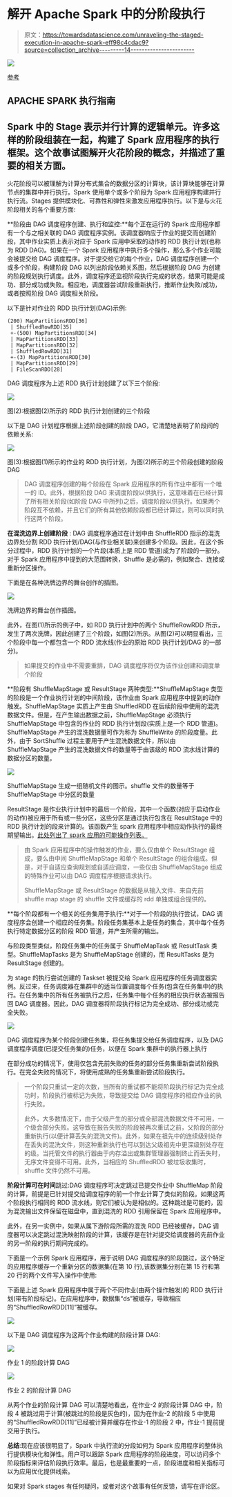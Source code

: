 # 解开 Apache Spark 中的分阶段执行

> 原文：<https://towardsdatascience.com/unraveling-the-staged-execution-in-apache-spark-eff98c4cdac9?source=collection_archive---------14----------------------->

![](img/997920d2ef484a0c24a3a852dc76cbb2.png)

[参考](https://pixabay.com/images/)

## APACHE SPARK 执行指南

## Spark 中的 Stage 表示并行计算的逻辑单元。许多这样的阶段组装在一起，构建了 Spark 应用程序的执行框架。这个故事试图解开火花阶段的概念，并描述了重要的相关方面。

火花阶段可以被理解为计算分布式集合的数据分区的计算块，该计算块能够在计算节点的集群中并行执行。Spark 使用单个或多个阶段为 Spark 应用程序构建并行执行流。Stages 提供模块化、可靠性和弹性来激发应用程序执行。以下是与火花阶段相关的各个重要方面:

**阶段由 DAG 调度程序创建、执行和监控:**每个正在运行的 Spark 应用程序都有一个与之相关联的 DAG 调度程序实例。该调度器响应于作业的提交而创建阶段，其中作业实质上表示对应于 Spark 应用中采取的动作的 RDD 执行计划(也称为 RDD DAG)。如果在一个 Spark 应用程序中执行多个操作，那么多个作业可能会被提交给 DAG 调度程序。对于提交给它的每个作业，DAG 调度程序创建一个或多个阶段，构建阶段 DAG 以列出阶段依赖关系图，然后根据阶段 DAG 为创建的阶段规划执行调度。此外，调度程序还监视阶段执行完成的状态，结果可能是成功、部分成功或失败。相应地，调度器尝试阶段重新执行，推断作业失败/成功，或者按照阶段 DAG 调度相关阶段。

以下是针对作业的 RDD 执行计划(DAG)示例:

```
(200) MapPartitionsRDD[36] 
 | ShuffledRowRDD[35] 
 +-(500) MapPartitionsRDD[34] 
 | MapPartitionsRDD[33] 
 | MapPartitionsRDD[32] 
 | ShuffledRowRDD[31] 
 +-(3) MapPartitionsRDD[30] 
 | MapPartitionsRDD[29] 
 | FileScanRDD[28]
```

DAG 调度程序为上述 RDD 执行计划创建了以下三个阶段:

![](img/daf7c50580feb39ae00c39ff9f50a392.png)

图(2):根据图(2)所示的 RDD 执行计划创建的三个阶段

以下是 DAG 计划程序根据上述阶段创建的阶段 DAG，它清楚地表明了阶段间的依赖关系:

![](img/83a4d7a41811fbc799b49a20db862599.png)

图(3):根据图(1)所示的作业的 RDD 执行计划，为图(2)所示的三个阶段创建的阶段 DAG

> DAG 调度程序创建的每个阶段在 Spark 应用程序的所有作业中都有一个唯一的 ID。此外，根据阶段 DAG 来调度阶段以供执行，这意味着在已经计算了所有相关阶段(如阶段 DAG 中所列)之后，调度阶段以供执行。如果两个阶段互不依赖，并且它们的所有其他依赖阶段都已经计算过，则可以同时执行这两个阶段。

**在混洗边界上创建阶段** : DAG 调度程序通过在计划中由 ShuffleRDD 指示的混洗边界处分割 RDD 执行计划/DAG(与作业相关联)来创建多个阶段。因此，在这个拆分过程中，RDD 执行计划的一个片段(本质上是 RDD 管道)成为了阶段的一部分。对于 Spark 应用程序中提到的大范围转换，Shuffle 是必需的，例如聚合、连接或重新分区操作。

下面是在各种洗牌边界的舞台创作的插图。

![](img/3c259d341d6373a800fef802205f7e71.png)

洗牌边界的舞台创作插图。

此外，在图(1)所示的例子中，如 RDD 执行计划中的两个 ShuffleRowRDD 所示，发生了两次洗牌，因此创建了三个阶段，如图(2)所示。从图(2)可以明显看出，三个阶段中每一个都包含一个 RDD 流水线(作业的原始 RDD 执行计划/DAG 的一部分)。

> 如果提交的作业中不需要重排，DAG 调度程序将仅为该作业创建和调度单个阶段

**阶段有 ShuffleMapStage 或 ResultStage 两种类型:**ShuffleMapStage 类型的阶段是一个作业执行计划的中间阶段，该作业由 Spark 应用程序中提到的动作触发。ShuffleMapStage 实质上产生由 ShuffledRDD 在后续阶段中使用的混洗数据文件。但是，在产生输出数据之前，ShuffleMapStage 必须执行 ShuffleMapStage 中包含的作业的 RDD 执行计划段(实质上是一个 RDD 管道)。ShuffleMapStage 产生的混洗数据量可作为称为 ShuffleWrite 的阶段度量。此外，由于 SortShuffle 过程主要用于产生混洗数据文件，所以由 ShuffleMapStage 产生的混洗数据文件的数量等于由该级的 RDD 流水线计算的数据分区的数量。

![](img/35a9b254a1133a63914497785adb000e.png)

ShuffleMapStage 生成一组随机文件的图示。shuffle 文件的数量等于 ShuffleMapStage 中分区的数量

ResultStage 是作业执行计划中的最后一个阶段，其中一个函数(对应于启动作业的动作)被应用于所有或一些分区，这些分区是通过执行包含在 ResultStage 中的 RDD 执行计划的段来计算的。该函数产生 spark 应用程序中相应动作执行的最终期望输出。[此处列出了 spark 应用的可能操作列表。](https://spark.apache.org/docs/latest/rdd-programming-guide.html#actions)

> 由 Spark 应用程序中的操作触发的作业，要么仅由单个 ResultStage 组成，要么由中间 ShuffleMapStage 和单个 ResultStage 的组合组成。但是，对于自适应查询规划或自适应调度，一些仅由 ShuffleMapStage 组成的特殊作业可以由 DAG 调度程序根据请求执行。
> 
> ShuffleMapStage 或 ResultStage 的数据是从输入文件、来自先前 shuffle map stage 的 shuffle 文件或缓存的 rdd 单独或组合提供的。

**每个阶段都有一个相关的任务集用于执行:**对于一个阶段的执行尝试，DAG 调度程序会创建一个相应的任务集。阶段任务集基本上是任务的集合，其中每个任务执行特定数据分区的阶段 RDD 管道，并产生所需的输出。

与阶段类型类似，阶段任务集中的任务属于 ShuffleMapTask 或 ResultTask 类型。ShuffleMapTasks 是为 ShuffleMapStage 创建的，而 ResultTasks 是为 ResultStage 创建的。

为 stage 的执行尝试创建的 Taskset 被提交给 Spark 应用程序的任务调度器实例。反过来，任务调度器在集群中的适当位置调度每个任务(包含在任务集中)的执行。在任务集中的所有任务被执行之后，任务集中每个任务的相应执行状态被报告回 DAG 调度器。因此，DAG 调度器将阶段执行标记为完全成功、部分成功或完全失败。

![](img/02257255620e6c2981317b3313856179.png)

DAG 调度程序为某个阶段创建任务集，将任务集提交给任务调度程序，以及 DAG 调度程序调度(已提交任务集的)任务，以便在 Spark 集群中的执行器上执行

在部分成功的情况下，使用仅包含先前失败的任务的部分任务集重新尝试阶段执行。在完全失败的情况下，将使用成熟的任务集重新尝试阶段执行。

> 一个阶段只重试一定的次数，当所有的重试都不能将阶段执行标记为完全成功时，阶段执行被标记为失败，导致提交给 DAG 调度程序的相应作业的执行失败。
> 
> 此外，大多数情况下，由于父级产生的部分或全部混洗数据文件不可用，一个级会部分失败。这导致在报告失败的阶段被再次重试之前，父阶段的部分重新执行(以便计算丢失的混洗文件)。此外，如果在祖先中的连续级别处存在丢失的混洗文件，则这种重新执行也可以到达父级祖先中更深级别处存在的级。当托管文件的执行器由于内存溢出或集群管理器强制终止而丢失时，无序文件变得不可用。此外，当相应的 ShuffledRDD 被垃圾收集时，shuffle 文件仍然不可用。

**阶段计算可在时间**跳过:DAG 调度程序可决定跳过已提交作业中 ShuffleMap 阶段的计算，前提是已针对提交给调度程序的前一个作业计算了类似的阶段。如果这两个阶段执行相同的 RDD 流水线，则它们被认为是相似的。这种跳过是可能的，因为混洗输出文件保留在磁盘中，直到混洗的 RDD 引用保留在 Spark 应用程序中。

此外，在另一实例中，如果从属下游阶段所需的混洗 RDD 已经被缓存，DAG 调度器可以决定跳过混洗映射阶段的计算，该缓存是在针对提交给调度器的先前作业的另一阶段的执行期间完成的。

下面是一个示例 Spark 应用程序，用于说明 DAG 调度程序的阶段跳过，这个特定的应用程序缓存一个重新分区的数据集(在第 10 行),该数据集分别在第 15 行和第 20 行的两个文件写入操作中使用:

下面是上述 Spark 应用程序中属于两个不同作业(由两个操作触发)的 RDD 执行计划(带有阶段标记)。在应用程序中，数据集“ds”被缓存，导致相应的“ShuffledRowRDD[11]”被缓存。

![](img/a4bb0f3bcf8cb3ed4996041e051c8cd6.png)

以下是 DAG 调度程序为这两个作业构建的阶段计算 DAG:

![](img/9a4baa40cda339f05ddb256183ab6895.png)

作业 1 的阶段计算 DAG

![](img/f6c7c94c6094e5debae5b355974f3e86.png)

作业 2 的阶段计算 DAG

从两个作业的阶段计算 DAG 可以清楚地看出，在作业-2 的阶段计算 DAG 中，阶段 4 被跳过用于计算(被跳过的阶段是灰色的)，因为在作业-2 的阶段 5 中使用的“ShuffledRowRDD[11]”已经被计算并缓存在作业-1 的阶段 2 中，作业-1 提前提交用于执行。

**总结**:现在应该很明显了，Spark 中执行流的分段如何为 Spark 应用程序的整体执行提供模块化和弹性。用户可以跟踪 Spark 应用程序的阶段进度，可以访问多个阶段指标来评估阶段执行效率。最后，也是最重要的一点，阶段进度和相关指标可以为应用优化提供线索。

如果对 Spark stages 有任何疑问，或者对这个故事有任何反馈，请写在评论区。